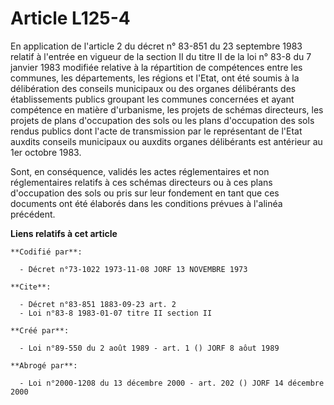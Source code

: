 # Article L125-4

En application de l'article 2 du décret n° 83-851 du 23 septembre 1983 relatif à l'entrée en vigueur de la section II du
titre II de la loi n° 83-8 du 7 janvier 1983 modifiée relative à la répartition de compétences entre les communes, les
départements, les régions et l'Etat, ont été soumis à la délibération des conseils municipaux ou des organes délibérants des
établissements publics groupant les communes concernées et ayant compétence en matière d'urbanisme, les projets de schémas
directeurs, les projets de plans d'occupation des sols ou les plans d'occupation des sols rendus publics dont l'acte de
transmission par le représentant de l'Etat auxdits conseils municipaux ou auxdits organes délibérants est antérieur au 1er
octobre 1983.

Sont, en conséquence, validés les actes réglementaires et non réglementaires relatifs à ces schémas directeurs ou à ces plans
d'occupation des sols ou pris sur leur fondement en tant que ces documents ont été élaborés dans les conditions prévues à
l'alinéa précédent.

**Liens relatifs à cet article**

	**Codifié par**:

	  - Décret n°73-1022 1973-11-08 JORF 13 NOVEMBRE 1973

	**Cite**:

	  - Décret n°83-851 1883-09-23 art. 2
	  - Loi n°83-8 1983-01-07 titre II section II

	**Créé par**:

	  - Loi n°89-550 du 2 août 1989 - art. 1 () JORF 8 aôut 1989

	**Abrogé par**:

	  - Loi n°2000-1208 du 13 décembre 2000 - art. 202 () JORF 14 décembre 2000

